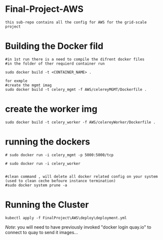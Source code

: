 # Final-Project-AWS

    this sub-repo contains all the config for AWS for the grid-scale project

# Building the Docker fild 
    #in 1st run there is a need to compile the difrent docker files 
    #in the folder of ther requierd container run

    sudo docker build -t <CONTAINER_NAME> .
    
    for exmple 
    #create the mgmt imag
    sudo docker build -t celery_mgmt -f AWS/celereyMGMT/Dockerfile . 
#   create the worker img
    sudo docker build -t celery_worker -f AWS/celereyWorker/Dockerfile . 

#   running the dockers 
    # sudo docker run -i celery_mgmt -p 5000:5000/tcp

    # sudo docker run -i celery_worker


    #clean command , will delete all docker related config on your system (used to clean ceche befoure instance termination)
    #sudo docker system prune -a


# Running the Cluster
    kubectl apply -f FinalProject\AWS\deploy\deployment.yml


_Note_:
you will need to have previously invoked "docker login quay.io" to connect to
quay to send it images...

